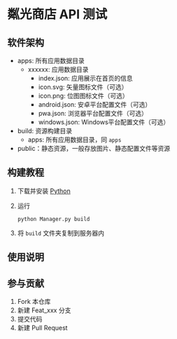 # 粼光商店 API 测试

## 软件架构

* apps: 所有应用数据目录
  * xxxxxx: 应用数据目录
    * index.json: 应用展示在首页的信息
    * icon.svg: 矢量图标文件（可选）
    * icon.png: 位图图标文件（可选）
    * android.json: 安卓平台配置文件（可选）
    * pwa.json: 浏览器平台配置文件（可选）
    * windows.json: Windows平台配置文件（可选）
* build: 资源构建目录
  * apps: 所有应用数据目录，同 `apps`
* public：静态资源，一般存放图片、静态配置文件等资源

## 构建教程

1. 下载并安装 [Python](https://www.python.org/)
2. 运行

    ``` shell
    python Manager.py build
    ```

3. 将 `build` 文件夹复制到服务器内

## 使用说明

## 参与贡献

1. Fork 本仓库
2. 新建 Feat_xxx 分支
3. 提交代码
4. 新建 Pull Request
